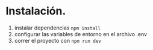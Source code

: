 # Instalación.

1. instalar dependencias ``npm install``
3. configurar las variables de entorno en el archivo .env
5. correr el proyecto con ```npm run dev```
